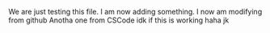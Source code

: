 We are just testing this file.
I am now adding something.
I now am modifying from github
Anotha one from CSCode idk if this is working haha jk